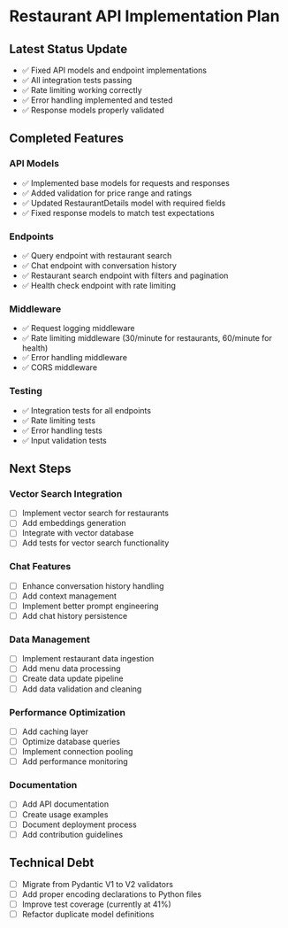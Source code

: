 # Restaurant API Implementation Plan

## Latest Status Update
- ✅ Fixed API models and endpoint implementations
- ✅ All integration tests passing
- ✅ Rate limiting working correctly
- ✅ Error handling implemented and tested
- ✅ Response models properly validated

## Completed Features

### API Models
- ✅ Implemented base models for requests and responses
- ✅ Added validation for price range and ratings
- ✅ Updated RestaurantDetails model with required fields
- ✅ Fixed response models to match test expectations

### Endpoints
- ✅ Query endpoint with restaurant search
- ✅ Chat endpoint with conversation history
- ✅ Restaurant search endpoint with filters and pagination
- ✅ Health check endpoint with rate limiting

### Middleware
- ✅ Request logging middleware
- ✅ Rate limiting middleware (30/minute for restaurants, 60/minute for health)
- ✅ Error handling middleware
- ✅ CORS middleware

### Testing
- ✅ Integration tests for all endpoints
- ✅ Rate limiting tests
- ✅ Error handling tests
- ✅ Input validation tests

## Next Steps

### Vector Search Integration
- [ ] Implement vector search for restaurants
- [ ] Add embeddings generation
- [ ] Integrate with vector database
- [ ] Add tests for vector search functionality

### Chat Features
- [ ] Enhance conversation history handling
- [ ] Add context management
- [ ] Implement better prompt engineering
- [ ] Add chat history persistence

### Data Management
- [ ] Implement restaurant data ingestion
- [ ] Add menu data processing
- [ ] Create data update pipeline
- [ ] Add data validation and cleaning

### Performance Optimization
- [ ] Add caching layer
- [ ] Optimize database queries
- [ ] Implement connection pooling
- [ ] Add performance monitoring

### Documentation
- [ ] Add API documentation
- [ ] Create usage examples
- [ ] Document deployment process
- [ ] Add contribution guidelines

## Technical Debt
- [ ] Migrate from Pydantic V1 to V2 validators
- [ ] Add proper encoding declarations to Python files
- [ ] Improve test coverage (currently at 41%)
- [ ] Refactor duplicate model definitions 